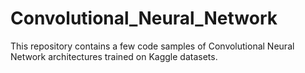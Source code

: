 # Convolutional_Neural_Network
This repository contains a few code samples of Convolutional Neural Network architectures trained on Kaggle datasets.
